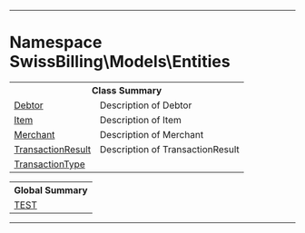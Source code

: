 - - -

# Namespace SwissBilling\Models\Entities #

<table class="title">
<tr><th colspan="2" class="title">Class Summary</th></tr>
<tr><td class="name"><a href="https://github.com/JeyDotC/Hirudo-docs/blob/master/swissbilling/models/entities/debtor.html">Debtor</a></td><td class="description">Description of Debtor</td></tr>
<tr><td class="name"><a href="https://github.com/JeyDotC/Hirudo-docs/blob/master/swissbilling/models/entities/item.html">Item</a></td><td class="description">Description of Item</td></tr>
<tr><td class="name"><a href="https://github.com/JeyDotC/Hirudo-docs/blob/master/swissbilling/models/entities/merchant.html">Merchant</a></td><td class="description">Description of Merchant</td></tr>
<tr><td class="name"><a href="https://github.com/JeyDotC/Hirudo-docs/blob/master/swissbilling/models/entities/transactionresult.html">TransactionResult</a></td><td class="description">Description of TransactionResult</td></tr>
<tr><td class="name"><a href="https://github.com/JeyDotC/Hirudo-docs/blob/master/swissbilling/models/entities/transactiontype.html">TransactionType</a></td><td class="description"></td></tr>
</table>

<table class="title">
<tr><th colspan="2" class="title">Global Summary</th></tr>
<tr><td class="name"><a href="package-globals.md#TEST">TEST</a></td><td class="description"></td></tr>
</table>

- - -


